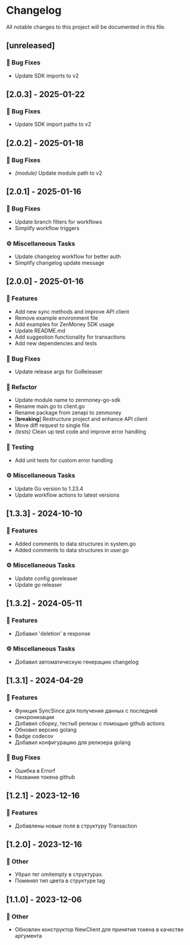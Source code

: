 # Changelog

All notable changes to this project will be documented in this file.

## [unreleased]

### 🐛 Bug Fixes

- Update SDK imports to v2

## [2.0.3] - 2025-01-22

### 🐛 Bug Fixes

- Update SDK import paths to v2

## [2.0.2] - 2025-01-18

### 🐛 Bug Fixes

- *(module)* Update module path to v2

## [2.0.1] - 2025-01-16

### 🐛 Bug Fixes

- Update branch filters for workflows
- Simplify workflow triggers

### ⚙️ Miscellaneous Tasks

- Update changelog workflow for better auth
- Simplify changelog update message

## [2.0.0] - 2025-01-16

### 🚀 Features

- Add new sync methods and improve API client
- Remove example environment file
- Add examples for ZenMoney SDK usage
- Update README.md
- Add suggestion functionality for transactions
- Add new dependencies and tests

### 🐛 Bug Fixes

- Update release args for GoReleaser

### 🚜 Refactor

- Update module name to zenmoney-go-sdk
- Rename main.go to client.go
- Rename package from zenapi to zenmoney
- [**breaking**] Restructure project and enhance API client
- Move diff request to single file
- *(tests)* Clean up test code and improve error handling

### 🧪 Testing

- Add unit tests for custom error handling

### ⚙️ Miscellaneous Tasks

- Update Go version to 1.23.4
- Update workflow actions to latest versions

## [1.3.3] - 2024-10-10

### 🚀 Features

- Added comments to data structures in system.go
- Added comments to data structures in user.go

### ⚙️ Miscellaneous Tasks

- Update config goreleaser
- Update go releaser

## [1.3.2] - 2024-05-11

### 🚀 Features

- Добавил 'deletion' в response

### ⚙️ Miscellaneous Tasks

- Добавил автоматическую генерацию changelog

## [1.3.1] - 2024-04-29

### 🚀 Features

- Функция SyncSince для получения данных с последней синхронизации
- Добавил сборку, тестыб релизы с помощью github actions
- Обновил версию golang
- Badge codecov
- Добавил конфигурацию для релизера golang

### 🐛 Bug Fixes

- Ошибка в Errorf
- Название токена github

## [1.2.1] - 2023-12-16

### 🚀 Features

- Добавлены новые поля в структуру Transaction

## [1.2.0] - 2023-12-16

### 💼 Other

- Убрал тег omitempty в структурах.
- Поменял тип цвета в структуре tag

## [1.1.0] - 2023-12-06

### 💼 Other

- Обновлен конструктор NewClient для принятия токена в качестве аргумента

<!-- generated by git-cliff -->
